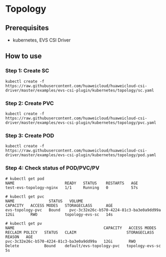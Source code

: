 # Topology

## Prerequisites

- kubernetes, EVS CSI Driver

## How to use

### Step 1: Create SC

```
kubectl create -f  https://raw.githubusercontent.com/huaweicloud/huaweicloud-csi-driver/master/examples/evs-csi-plugin/kubernetes/topology/sc.yaml
```

### Step 2: Create PVC

```
kubectl create -f  https://raw.githubusercontent.com/huaweicloud/huaweicloud-csi-driver/master/examples/evs-csi-plugin/kubernetes/topology/pvc.yaml
```

### Step 3: Create POD

```
kubectl create -f  https://raw.githubusercontent.com/huaweicloud/huaweicloud-csi-driver/master/examples/evs-csi-plugin/kubernetes/topology/pod.yaml
```

### Step 4: Check status of POD/PVC/PV

```
# kubectl get pod
NAME                      READY   STATUS    RESTARTS   AGE
test-evs-topology-nginx   1/1     Running   0          57s
```

```
# kubectl get pvc
NAME               STATUS   VOLUME                                     CAPACITY   ACCESS MODES   STORAGECLASS      AGE
evs-topology-pvc   Bound    pvc-3c32e26c-b570-4224-81c3-ba3e0a9dd99a   12Gi       RWO            topology-evs-sc   14s
```

```
# kubectl get pv
NAME                                       CAPACITY   ACCESS MODES   RECLAIM POLICY   STATUS   CLAIM                      STORAGECLASS      REASON   AGE
pvc-3c32e26c-b570-4224-81c3-ba3e0a9dd99a   12Gi       RWO            Delete           Bound    default/evs-topology-pvc   topology-evs-sc            5s
```
